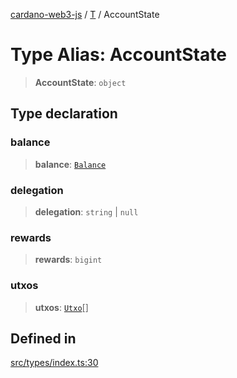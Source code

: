 [cardano-web3-js](../../../index.md) / [T](../index.md) / AccountState

# Type Alias: AccountState

> **AccountState**: `object`

## Type declaration

### balance

> **balance**: [`Balance`](Balance.md)

### delegation

> **delegation**: `string` \| `null`

### rewards

> **rewards**: `bigint`

### utxos

> **utxos**: [`Utxo`](Utxo.md)[]

## Defined in

[src/types/index.ts:30](https://github.com/xray-network/cardano-web3-js/blob/main/src/types/index.ts#L30)
